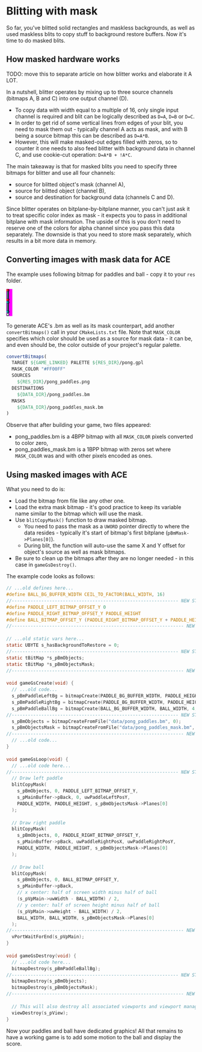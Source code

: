 # Blitting with mask

So far, you've blitted solid rectangles and maskless backgrounds, as well as used maskless blits to copy stuff to background restore buffers.
Now it's time to do masked blits.

## How masked hardware works

TODO: move this to separate article on how blitter works and elaborate it A LOT.

In a nutshell, blitter operates by mixing up to three source channels (bitmaps A, B and C) into one output channel (D).

- To copy data with width equal to a multiple of 16, only single input channel is required and blit can be logically described as `D=A`, `D=B` or `D=C`.
- In order to get rid of some vertical lines from edges of your blit, you need to mask them out - typically channel A acts as mask, and with B being a source bitmap this can be described as `D=A*B`.
- However, this will make masked-out edges filled with zeros, so to counter it one needs to also feed blitter with background data in channel C, and use cookie-cut operation: `D=A*B + !A*C`.

The main takeaway is that for masked blits you need to specify three bitmaps for blitter and use all four channels:

- source for blitted object's mask (channel A),
- source for blitted object (channel B),
- source and destination for background data (channels C and D).

Since blitter operates on bitplane-by-bitplane manner, you can't just ask it to treat specific color index as mask - it expects you to pass in additional bitplane with mask information.
The upside of this is you don't need to reserve one of the colors for alpha channel  since you pass this data separately.
The downside is that you need to store mask separately, which results in a bit more data in memory.

## Converting images with mask data for ACE

The example uses following bitmap for paddles and ball - copy it to your `res` folder.

![Paddles and ball](../../showcase/res/pong_paddles.png)

To generate ACE's .bm as well as its mask counterpart, add another `convertBitmaps()` call in your `CMakeLists.txt` file.
Note that `MASK_COLOR` specifies which color should be used as a source for mask data - it can be, and even should be, the color outside of your project's regular palette.

```cmake
convertBitmaps(
  TARGET ${GAME_LINKED} PALETTE ${RES_DIR}/pong.gpl
  MASK_COLOR "#FF00FF"
  SOURCES
    ${RES_DIR}/pong_paddles.png
  DESTINATIONS
    ${DATA_DIR}/pong_paddles.bm
  MASKS
    ${DATA_DIR}/pong_paddles_mask.bm
)
```

Observe that after building your game, two files appeared:

- pong_paddles.bm is a 4BPP bitmap with all `MASK_COLOR` pixels converted to color zero,
- pong_paddles_mask.bm is a 1BPP bitmap with zeros set where `MASK_COLOR` was and with other pixels encoded as ones.

## Using masked images with ACE

What you need to do is:

- Load the bitmap from file like any other one.
- Load the extra mask bitmap - it's good practice to keep its variable name similar to the bitmap which will use the mask.
- Use `blitCopyMask()` function to draw masked bitmap.
  - You need to pass the mask as a `UWORD` pointer directly to where the data resides - typically it's start of bitmap's first bitplane (`pBmMask->Planes[0]`).
  - During blit, the function will auto-use the same X and Y offset for object's source as well as mask bitmaps.
- Be sure to clean up the bitmaps after they are no longer needed - in this case in `gameGsDestroy()`.

The example code looks as follows:

```c
// ...old defines here...
#define BALL_BG_BUFFER_WIDTH CEIL_TO_FACTOR(BALL_WIDTH, 16)
//-------------------------------------------------------------- NEW STUFF START
#define PADDLE_LEFT_BITMAP_OFFSET_Y 0
#define PADDLE_RIGHT_BITMAP_OFFSET_Y PADDLE_HEIGHT
#define BALL_BITMAP_OFFSET_Y (PADDLE_RIGHT_BITMAP_OFFSET_Y + PADDLE_HEIGHT)
//---------------------------------------------------------------- NEW STUFF END

// ...old static vars here...
static UBYTE s_hasBackgroundToRestore = 0;
//-------------------------------------------------------------- NEW STUFF START
static tBitMap *s_pBmObjects;
static tBitMap *s_pBmObjectsMask;
//---------------------------------------------------------------- NEW STUFF END

void gameGsCreate(void) {
  // ...old code...
  s_pBmPaddleLeftBg = bitmapCreate(PADDLE_BG_BUFFER_WIDTH, PADDLE_HEIGHT, 4, 0);
  s_pBmPaddleRightBg = bitmapCreate(PADDLE_BG_BUFFER_WIDTH, PADDLE_HEIGHT, 4, 0);
  s_pBmPaddleBallBg = bitmapCreate(BALL_BG_BUFFER_WIDTH, BALL_WIDTH, 4, 0);
//-------------------------------------------------------------- NEW STUFF START
  s_pBmObjects = bitmapCreateFromFile("data/pong_paddles.bm", 0);
  s_pBmObjectsMask = bitmapCreateFromFile("data/pong_paddles_mask.bm", 1);
//---------------------------------------------------------------- NEW STUFF END
  // ...old code...
}

void gameGsLoop(void) {
  // ...old code here...
//-------------------------------------------------------------- NEW STUFF START
  // Draw left paddle
  blitCopyMask(
    s_pBmObjects, 0, PADDLE_LEFT_BITMAP_OFFSET_Y,
    s_pMainBuffer->pBack, 0, uwPaddleLeftPosY,
    PADDLE_WIDTH, PADDLE_HEIGHT, s_pBmObjectsMask->Planes[0]
  );

  // Draw right paddle
  blitCopyMask(
    s_pBmObjects, 0, PADDLE_RIGHT_BITMAP_OFFSET_Y,
    s_pMainBuffer->pBack, uwPaddleRightPosX, uwPaddleRightPosY,
    PADDLE_WIDTH, PADDLE_HEIGHT, s_pBmObjectsMask->Planes[0]
  );

  // Draw ball
  blitCopyMask(
    s_pBmObjects, 0, BALL_BITMAP_OFFSET_Y,
    s_pMainBuffer->pBack,
    // x center: half of screen width minus half of ball
    (s_pVpMain->uwWidth - BALL_WIDTH) / 2,
    // y center: half of screen height minus half of ball
    (s_pVpMain->uwHeight - BALL_WIDTH) / 2,
    BALL_WIDTH, BALL_WIDTH, s_pBmObjectsMask->Planes[0]
  );
//---------------------------------------------------------------- NEW STUFF END
  vPortWaitForEnd(s_pVpMain);
}

void gameGsDestroy(void) {
  // ...old code here...
  bitmapDestroy(s_pBmPaddleBallBg);
//-------------------------------------------------------------- NEW STUFF START
  bitmapDestroy(s_pBmObjects);
  bitmapDestroy(s_pBmObjectsMask);
//---------------------------------------------------------------- NEW STUFF END

  // This will also destroy all associated viewports and viewport managers
  viewDestroy(s_pView);
}
```

Now your paddles and ball have dedicated graphics!
All that remains to have a working game is to add some motion to the ball and display the score.
